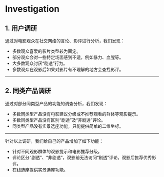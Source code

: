 # Investigation

## 1. 用户调研

通过对电影观众在社交网络的言论、影评进行分析，我们发现：

* 多数观众喜爱的影片类型较为固定。
* 部分观众会对一些特定场面感到不适，例如暴力、血腥等。
* 大多数观众讨厌“剧透”行为。
* 多数观众在观影后如果对影片有不理解的地方会查找影评。


---

## 2. 同类产品调研

通过对部分同类型产品的功能的调查分析，我们发现：

* 多数同类型产品没有电影建议分级或不推荐观看的群体等观影提示。
* 多数同类型产品没有区别“剧透”及“非剧透”评论。
* 同类型产品没有实景选座功能，只能提供简单的二维坐标。

---

针对以上调研，我们给自己的产品增加了如下功能：

* 针对不同观影群体的观影提示和电影推荐分级。
* 评论区分“剧透”、“非剧透”，观影前无法访问“剧透”评论，观影后推荐优秀影评。
* 在线选座提供实景选座功能。